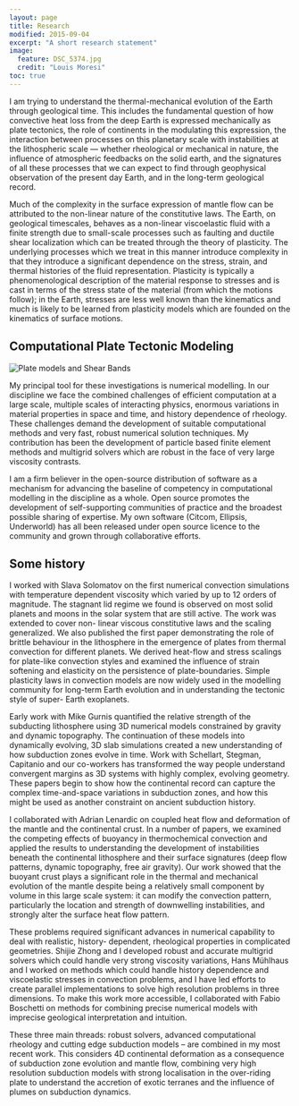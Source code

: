 ```yaml
---
layout: page
title: Research
modified: 2015-09-04
excerpt: "A short research statement"
image:
  feature: DSC_5374.jpg
  credit: "Louis Moresi"
toc: true
---
```



I am trying to understand the thermal-mechanical evolution of the Earth through geological time. This includes the fundamental question of how convective heat loss from the deep Earth is expressed mechanically as plate tectonics, the role of continents in the modulating this expression, the interaction between processes on this planetary scale with instabilities at the lithospheric scale — whether rheological or mechanical in nature, the influence of atmospheric feedbacks on the solid earth, and the signatures of all these processes  that we can expect to find through geophysical observation of the present day Earth, and in the long-term geological record.

Much of the complexity in the surface expression of mantle flow can be attributed to the non-linear nature of the constitutive laws.  The Earth, on geological timescales, behaves as a non-linear viscoelastic fluid with a finite strength due to small-scale processes such as faulting and ductile shear localization which can be treated through the theory of plasticity.  The underlying processes which we treat in this manner introduce complexity in that they introduce a significant dependence on the stress, strain, and thermal histories of the fluid representation. Plasticity is typically a phenomenological description of the material response to stresses and is cast in terms of the stress state of the material (from which the motions follow); in the Earth, stresses are less well known than the kinematics and much is likely to be learned from plasticity models which are founded on the kinematics of surface motions.

## Computational Plate Tectonic Modeling

<img class="right" src="http://user-image.logdown.io/user/7331/blog/7268/static_page/7524/8gnGWcRNKd6ncgnWVqvw_ImagesForResearchStatement.png" alt="Plate models and Shear Bands" >



My principal tool for these investigations is numerical modelling. In our discipline we face the combined challenges of efficient computation at a large scale, multiple scales of interacting physics, enormous variations in material properties in space and time, and history dependence of rheology. These challenges demand the development of suitable computational methods and very fast, robust numerical solution techniques. My contribution has been the development of particle based finite element methods and multigrid solvers which are robust in the face of very large viscosity contrasts.

I am a firm believer in the open-source distribution of software as a mechanism for advancing the baseline of competency in computational modelling in the discipline as a whole. Open source promotes the development of self-supporting communities of practice and the broadest possible sharing of expertise. My own software (Citcom, Ellipsis, Underworld) has all been released under open source licence to the community and grown through collaborative efforts.

## Some history

I worked with Slava Solomatov on the first numerical convection simulations with temperature dependent viscosity which varied by up to 12 orders of magnitude. The stagnant lid regime we found is observed on most solid planets and moons in the solar system that are still active. The work was extended to cover non- linear viscous constitutive laws and the scaling generalized. We also published the first paper demonstrating the role of brittle behaviour in the lithosphere in the emergence of plates from thermal convection for different planets. We derived heat-flow and stress scalings for plate-like convection styles and examined the influence of strain softening and elasticity on the persistence of plate-boundaries. Simple plasticity laws in convection models are now widely used in the modelling community for long-term Earth evolution and in understanding the tectonic style of super- Earth exoplanets.

Early work with Mike Gurnis quantified the relative strength of the subducting lithosphere using 3D numerical models constrained by gravity and dynamic topography. The continuation of these models into dynamically evolving, 3D slab simulations created a new understanding of how subduction zones evolve in time. Work with Schellart, Stegman, Capitanio and our co-workers has transformed the way people understand convergent margins as 3D systems with highly complex, evolving geometry. These papers begin to show how the continental record can capture the complex time-and-space variations in subduction zones, and how this might be used as another constraint on ancient subduction history.

I collaborated with Adrian Lenardic on coupled heat flow and deformation of the mantle and the continental crust. In a number of papers, we examined the competing effects of buoyancy in thermochemical convection and applied the results to understanding the development of instabilities beneath the continental lithosphere and their surface signatures (deep flow patterns, dynamic topography, free air gravity). Our work showed that the buoyant crust plays a significant role in the thermal and mechanical evolution of the mantle despite being a relatively small component by volume in this large scale system: it can modify the convection pattern, particularly the location and strength of downwelling instabilities, and strongly alter the surface heat flow pattern.

These problems required significant advances in numerical capability to deal with realistic, history- dependent, rheological properties in complicated geometries. Shijie Zhong and I developed robust and accurate multigrid solvers which could handle very strong viscosity variations, Hans Mühlhaus and I worked on methods which could handle history dependence and viscoelastic stresses in convection problems, and I have led efforts to create parallel implementations to solve high resolution problems in three dimensions. To make this work more accessible, I collaborated with Fabio Boschetti on methods for combining precise numerical models with imprecise geological interpretation and intuition.

These three main threads: robust solvers, advanced computational rheology and cutting edge subduction models – are combined in my most recent work. This considers 4D continental deformation as a consequence of subduction zone evolution and mantle flow, combining very high resolution subduction models with strong localisation in the over-riding plate to understand the accretion of exotic terranes and the influence of plumes on subduction dynamics.
